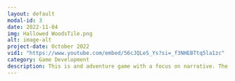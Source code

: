```yaml
---
layout: default
modal-id: 3
date: 2022-11-04
img: Hallowed WoodsTile.png
alt: image-alt
project-date: October 2022
vid1: "https://www.youtube.com/embed/56cJQLeS_Ys?si=_f3NHEBTtq5la1zc"
category: Game Development
description: This is and adventure game with a focus on narrative. The moment to moment gameplay focus on exploration, simple combat, and atmosphere. The world design took a metroidvania like inpiration with the player needing to return to areas after unlocking new abilites. These new abilities would give the player new and interesting movement and combat options. The focus on narrative gives the player an added incentive to keep playing.
---
```


